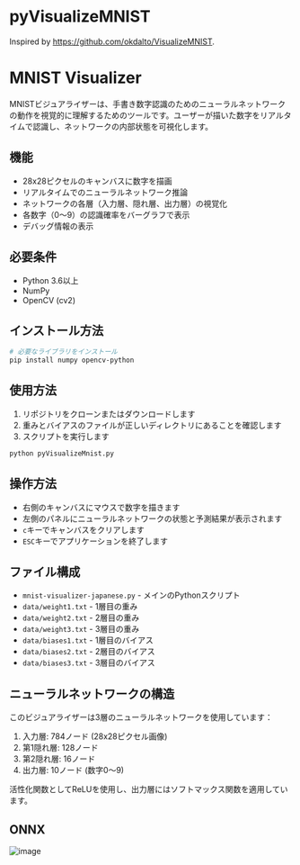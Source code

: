 # pyVisualizeMNIST

Inspired by https://github.com/okdalto/VisualizeMNIST.


# MNIST Visualizer

MNISTビジュアライザーは、手書き数字認識のためのニューラルネットワークの動作を視覚的に理解するためのツールです。ユーザーが描いた数字をリアルタイムで認識し、ネットワークの内部状態を可視化します。

## 機能

- 28x28ピクセルのキャンバスに数字を描画
- リアルタイムでのニューラルネットワーク推論
- ネットワークの各層（入力層、隠れ層、出力層）の視覚化
- 各数字（0〜9）の認識確率をバーグラフで表示
- デバッグ情報の表示

## 必要条件

- Python 3.6以上
- NumPy
- OpenCV (cv2)

## インストール方法

```bash
# 必要なライブラリをインストール
pip install numpy opencv-python
```

## 使用方法

1. リポジトリをクローンまたはダウンロードします
2. 重みとバイアスのファイルが正しいディレクトリにあることを確認します
3. スクリプトを実行します

```bash
python pyVisualizeMnist.py
```

## 操作方法

- 右側のキャンバスにマウスで数字を描きます
- 左側のパネルにニューラルネットワークの状態と予測結果が表示されます
- `c`キーでキャンバスをクリアします
- `ESC`キーでアプリケーションを終了します

## ファイル構成

- `mnist-visualizer-japanese.py` - メインのPythonスクリプト
- `data/weight1.txt` - 1層目の重み
- `data/weight2.txt` - 2層目の重み
- `data/weight3.txt` - 3層目の重み
- `data/biases1.txt` - 1層目のバイアス
- `data/biases2.txt` - 2層目のバイアス
- `data/biases3.txt` - 3層目のバイアス

## ニューラルネットワークの構造

このビジュアライザーは3層のニューラルネットワークを使用しています：

1. 入力層: 784ノード (28x28ピクセル画像)
2. 第1隠れ層: 128ノード
3. 第2隠れ層: 16ノード
4. 出力層: 10ノード (数字0〜9)

活性化関数としてReLUを使用し、出力層にはソフトマックス関数を適用しています。

## ONNX

![image](https://github.com/user-attachments/assets/a1ed7d8a-53da-42da-bb11-6d1999e745be)
